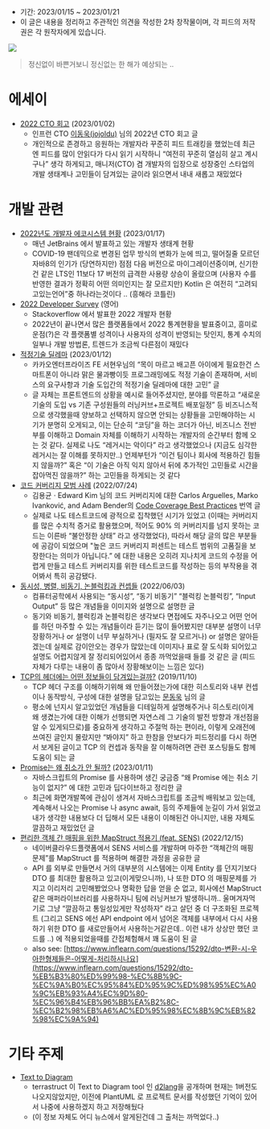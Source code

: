 - 기간: 2023/01/15 ~ 2023/01/21
- 이 글은 내용을 정리하고 주관적인 의견을 작성한 2차 창작물이며, 각 피드의 저작권은 각 원작자에게 있습니다.

![](https://cdn.pixabay.com/photo/2020/02/09/03/45/han-river-4831871_960_720.jpg)

> 정신없이 바쁜거보니 정신없는 한 해가 예상되는 ..
> 

# 에세이

- [2022 CTO 회고](https://jojoldu.tistory.com/694) (2023/01/02)
    - 인프런 CTO [이동욱(jojoldu)](https://github.com/jojoldu) 님의 2022년 CTO 회고 글
    - 개인적으로 존경하고 응원하는 개발자라 꾸준히 피드 트래킹을 했었는데 최근엔 피드를 많이 안읽다가 다시 읽기 시작하니 “여전히 꾸준히 열심히 살고 계시구나” 생각 하게되고, 매니저(CTO) 겸 개발자의 입장으로 성장중인 스타업의 개발 생태계나 고민들이 담겨있는 글이라 읽으면서 내내 새롭고 재밌었다

# 개발 관련

- [2022년도 개발자 에코시스템 현황](https://blog.jetbrains.com/ko/blog/2023/01/17/the-state-of-developer-ecosystem-2022/) (2023/01/17)
    - 매년 JetBrains 에서 발표하고 있는 개발자 생태계 현황
    - COVID-19 팬데믹으로 변경된 업무 방식의 변화가 눈에 띄고, 떨어질줄 모르던 자바8의 인기가 (당연하지만) 점점 다음 버전으로 마이그레이션중이며, 신기한건 같은 LTS인 11보다 17 버전의 급격한 사용량 상승이 올랐으며 (사용자 수를 반영한 결과가 정확히 어떤 의미인지는 잘 모르지만) Kotlin 은 여전히 “고려되고있는언어”중 하나라는것이다 .. (흥해라 코틀린)
- [2022 Developer Survey](https://survey.stackoverflow.co/2022/#overview) (영어)
    - Stackoverflow 에서 발표한 2022 개발자 현황
    - 2022년이 끝나면서 많은 플랫폼들에서 2022 통계현황을 발표중이고, 흥미로운점(?)은 각 플랫폼별 성격이나 사용자의 성격이 반영되는 탓인지, 통계 수치의 일부나 개발 방법론, 트렌드가 조금씩 다른점이 재밌다
- [적정기술 딜레마](https://fe-developers.kakaoent.com/2023/230112-appropriate-technology/) (2023/01/12)
    - 카카오엔터프라이즈 FE 서현우님의 “목이 마르고 배고픈 아이에게 필요한건 스마트폰이 아니라 맑은 물과빵이듯 프로그래밍에도 적정 기술이 존재하며, 서비스의 요구사항과 기술 도입간의 적정기술 딜레마에 대한 고민” 글
    - 글 자체는 프론트엔드의 상황을 예시로 들어주셨지만, 분야를 막론하고 “새로운 기술의 도입 vs 기존 구성원들의 러닝커브+프로젝트 배포일정” 등 비즈니스적으로 생각했을때 양보하고 선택하지 않으면 안되는 상황들을 고민해야하는 시기가 분명히 오게되고, 이는 단순히 “코딩”을 하는 코더가 아닌, 비즈니스 전반부를 이해하고 Domain 자체를 이해하기 시작하는 개발자의 순간부터 함께 오는 것 같다. 실제로 나도 “레거시는 악이다” 라고 생각했었으나 (지금도 심각한 레거시는 잘 이해를 못하지만..) 언제부턴가 “이건 팀이나 회사에 적용하긴 힘들지 않을까?” 혹은 “이 기술은 아직 익지 않아서 뒤에 추가적인 고민들로 시간을 잡아먹진 않을까?” 하는 고민들을 하게되는 것 같다
- [코드 커버리지 모범 사례](https://edykim.com/ko/post/code-coverage-best-practices/) (2022/07/24)
    - 김용균 · Edward Kim 님의 코드 커버리지에 대한 Carlos Arguelles, Marko Ivanković, and Adam Bender의 [Code Coverage Best Practices](https://testing.googleblog.com/2020/08/code-coverage-best-practices.html) 번역 글
    - 실제로 나도 테스트코드에 광적으로 집착했던 시기가 있었고 (이때는 커버리지를 많은 수치적 증거로 활용했으며, 적어도 90% 의 커버리지를 넘지 못하는 코드는 이른바 “불안정한 상태” 라고 생각했었다), 따라서 해당 글의 많은 부분들에 공감이 되었으며 "높은 코드 커버리지 퍼센트는 테스트 범위의 고품질을 보장한다는 의미가 아닙니다.” 에 대한 내용은 오히려 지나치게 코드의 수정을 어렵게 만들고 테스트 커버리지를 위한 테스트코드를 작성하는 등의 부작용을 겪어봐서 특히 공감됐다.
- [동시성, 병렬, 비동기, 논블럭킹과 컨셉들](https://black7375.tistory.com/90) (2022/06/03)
    - 컴퓨터공학에서 사용되는 “동시성”, “동기 비동기” “블럭킹 논블럭킹”, “Input Output” 등 많은 개념들을 이미지와 설명으로 설명한 글
    - 동기와 비동기, 블럭킹과 논블럭킹은 생각보다 면접에도 자주나오고 어떤 언어를 하던 마주할 수 있는 개념들이라 듣기는 많이 들어봤지만 대부분 설명이 너무 장황하거나 or 설명이 너무 부실하거나 (필자도 잘 모르거나) or 설명은 알아듣겠는데 실제로 감이안오는 경우가 많았는데 이미지나 표로 잘 도식화 되어있고 설명도 어렵지않게 잘 정리되어있어서 종종 까먹었을때 들를 것 같은 글 (피드 자체가 다루는 내용이 좀 많아서 장황해보이는 느낌은 있다)
- [TCP의 헤더에는 어떤 정보들이 담겨있는걸까?](https://evan-moon.github.io/2019/11/10/header-of-tcp/) (2019/11/10)
    - TCP 헤더 구조를 이해하기위해 왜 만들어졌는가에 대한 히스토리와 내부 컨셉이나 동작방식, 구성에 대한 설명을 담고있는 [문동욱](https://github.com/evan-moon) 님의 글
    - 평소에 넌지시 알고있었던 개념들을 디테일하게 설명해주거나 히스토리(이게 왜 생겼는가에 대한 이해가 선행되면 자연스레 그 기술의 발전 방향과 개선점을 알 수 있게되므로)를 중요하게 생각하고 주절먹 하는 편이라, 이렇게 오래전에 쓰여진 글인지 몰랐지만 “봐야지” 하고 한참을 안보다가 피드정리를 다시 하면서 보게된 글이고 TCP 의 컨셉과 동작을 잘 이해하려면 관련 포스팅들도 함께 도움이 되는 글
- [Promise는 왜 취소가 안 될까?](https://tech.kakao.com/2023/01/11/promise-cancelation-in-javascript/) (2023/01/11)
    - 자바스크립트의 Promise 를 사용하며 생긴 궁금증 “왜 Promise 에는 취소 기능이 없지?” 에 대한 고민과 딥다이브하고 정리한 글
    - 최근에 화면개발쪽에 관심이 생겨서 자바스크립트를 조금씩 배워보고 있는데, 계속해서 나오는 Promise 나 async await, 등의 주제들에 눈길이 가서 읽었고 내가 생각한 내용보다 더 딥해서 모든 내용이 이해된건 아니지만, 내용 자체도 깔끔하고 재밌었던 글
- [편리한 객체 간 매핑을 위한 MapStruct 적용기 (feat. SENS)](https://medium.com/naver-cloud-platform/%EA%B8%B0%EC%88%A0-%EC%BB%A8%ED%85%90%EC%B8%A0-%EB%AC%B8%EC%9E%90-%EC%95%8C%EB%A6%BC-%EB%B0%9C%EC%86%A1-%EC%84%9C%EB%B9%84%EC%8A%A4-sens%EC%9D%98-mapstruct-%EC%A0%81%EC%9A%A9%EA%B8%B0-8fd2bc2bc33b) (2022/12/15)
    - 네이버클라우드플랫폼에서 SENS 서비스를 개발하며 마주한 “객체간의 매핑 문제”를 MapStruct 를 적용하며 해결한 과정을 공유한 글
    - API 를 외부로 만들면서 거의 대부분의 시스템에는 이제 Entity 를 던지기보다 DTO 를 최대한 활용하고 있고(이게맞으니까), 나 또한 DTO 의 매핑문제를 가지고 이리저리 고민해봤었으나 명확한 답을 얻을 순 없고, 회사에선 MapStruct 같은 매퍼라이브러리를 사용하자니 팀에 러닝커브가 발생하니까.. 울며겨자먹기로 그냥 “깔끔하고 통일성있게만 작성하자” 라고 살던 중 더 구조화된 프로젝트 (그리고 SENS 에선 API endpoint 에서 넘어온 객체를 내부에서 다시 사용하기 위한 DTO 를 새로만들어서 사용하는거같은데.. 이런 내가 상상만 했던 코드를 ..) 에 적용되었을때를 간접체험해서 꽤 도움이 된 글
    - also see: [https://www.inflearn.com/questions/15292/dto-변환-시-우아한형제들은-어떻게-처리하시나요](https://www.inflearn.com/questions/15292/dto-%EB%B3%80%ED%99%98-%EC%8B%9C-%EC%9A%B0%EC%95%84%ED%95%9C%ED%98%95%EC%A0%9C%EB%93%A4%EC%9D%80-%EC%96%B4%EB%96%BB%EA%B2%8C-%EC%B2%98%EB%A6%AC%ED%95%98%EC%8B%9C%EB%82%98%EC%9A%94)

# 기타 주제

- [Text to Diagram](https://text-to-diagram.com/)
    - terrastruct 이 Text to Diagram tool 인 [d2lang](https://d2lang.com/tour/intro/)을 공개하며 현재는 1버전도 나오지않았지만, 이전에 PlantUML 로 프로젝트 문서를 작성했던 기억이 있어서 나중에 사용하겠지 하고 저장해뒀다
    - (이 정보 자체도 어디 뉴스에서 알게된건데 그 출처는 까먹었다..)

